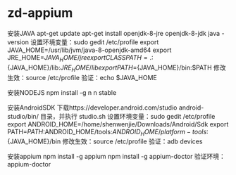 # zd-appium
安装JAVA
apt-get update
apt-get install openjdk-8-jre openjdk-8-jdk
java -version
设置环境变量：sudo gedit /etc/profile
export JAVA_HOME=/usr/lib/jvm/java-8-openjdk-amd64
export JRE_HOME=${JAVA_HOME}/jre 
export CLASSPATH=.:${JAVA_HOME}/lib:${JRE_HOME}/lib 
export PATH=${JAVA_HOME}/bin:$PATH
修改生效：source /etc/profile
验证：echo $JAVA_HOME

安装NODEJS
npm install -g n
n stable

安装AndroidSDK
下载https://developer.android.com/studio
android-studio/bin/ 目录，并执行 studio.sh
设置环境变量：sudo gedit /etc/profile
export ANDROID_HOME=/home/shenwenjie/Downloads/Android/Sdk
export PATH=$PATH:$ANDROID_HOME/tools:$ANDROID_HOME/platform-tools:${JAVA_HOME}/bin
修改生效：source /etc/profile
验证：adb devices

安装appium
npm install -g appium
npm install -g appium-doctor
验证环境：appium-doctor
